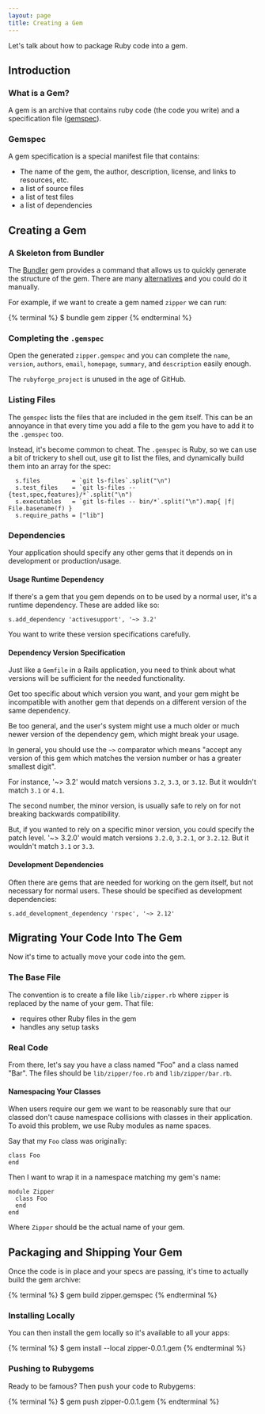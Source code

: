 ```yaml
---
layout: page
title: Creating a Gem
---
```


Let's talk about how to package Ruby code into a gem.

## Introduction

### What is a Gem?

A gem is an archive that contains ruby code (the code you write) and a specification file ([gemspec](http://docs.rubygems.org/read/chapter/20)).

### Gemspec

A gem specification is a special manifest file that contains:

* The name of the gem, the author, description, license, and links to resources, etc.
* a list of source files
* a list of test files
* a list of dependencies

## Creating a Gem

### A Skeleton from Bundler

The [Bundler](http://gembundler.com/) gem provides a command that allows us to quickly generate the structure of the gem. There are many [alternatives](https://www.ruby-toolbox.com/categories/gem_creation) and you could do it manually.

For example, if we want to create a gem named `zipper` we can run:

{% terminal %} 
$ bundle gem zipper
{% endterminal %}

### Completing the `.gemspec`

Open the generated `zipper.gemspec` and you can complete the `name`, `version`, `authors`, `email`, `homepage`, `summary`, and `description` easily enough. 

The `rubyforge_project` is unused in the age of GitHub.

### Listing Files

The `gemspec` lists the files that are included in the gem itself. This can be an annoyance in that every time you add a file to the gem you have to add it to the `.gemspec` too.

Instead, it's become common to cheat. The `.gemspec` is Ruby, so we can use a bit of trickery to shell out, use git to list the files, and dynamically build them into an array for the spec:

```
  s.files         = `git ls-files`.split("\n")
  s.test_files    = `git ls-files -- {test,spec,features}/*`.split("\n")
  s.executables   = `git ls-files -- bin/*`.split("\n").map{ |f| File.basename(f) }
  s.require_paths = ["lib"]
``` 

### Dependencies

Your application should specify any other gems that it depends on in development or production/usage.

#### Usage Runtime Dependency

If there's a gem that you gem depends on to be used by a normal user, it's a runtime dependency. These are added like so:

```
s.add_dependency 'activesupport', '~> 3.2'
```

You want to write these version specifications carefully. 

#### Dependency Version Specification

Just like a `Gemfile` in a Rails application, you need to think about what versions will be sufficient for the needed functionality. 

Get too specific about which version you want, and your gem might be incompatible with another gem that depends on a different version of the same dependency.

Be too general, and the user's system might use a much older or much newer version of the dependency gem, which might break your usage.

In general, you should use the `~>` comparator which means "accept any version of this gem which matches the version number or has a greater smallest digit".

For instance, '~> 3.2' would match versions `3.2`, `3.3`, or `3.12`. But it wouldn't match `3.1` or `4.1`.

The second number, the minor version, is usually safe to rely on for not breaking backwards compatibility.

But, if you wanted to rely on a specific minor version, you could specify the patch level. '~> 3.2.0' would match versions `3.2.0`, `3.2.1`, or `3.2.12`. But it wouldn't match `3.1` or `3.3`.

#### Development Dependencies

Often there are gems that are needed for working on the gem itself, but not necessary for normal users. These should be specified as development dependencies:

```
s.add_development_dependency 'rspec', '~> 2.12'
```

## Migrating Your Code Into The Gem

Now it's time to actually move your code into the gem. 

### The Base File

The convention is to create a file like `lib/zipper.rb` where `zipper` is replaced by the name of your gem. That file:

* requires other Ruby files in the gem
* handles any setup tasks

### Real Code

From there, let's say you have a class named "Foo" and a class named "Bar". The files should be `lib/zipper/foo.rb` and `lib/zipper/bar.rb`.

#### Namespacing Your Classes

When users require our gem we want to be reasonably sure that our classed don't cause namespace collisions with classes in their application. To avoid this problem, we use Ruby modules as name spaces.

Say that my `Foo` class was originally:

```
class Foo
end
```

Then I want to wrap it in a namespace matching my gem's name:

```
module Zipper
  class Foo
  end
end
```

Where `Zipper` should be the actual name of your gem.

## Packaging and Shipping Your Gem

Once the code is in place and your specs are passing, it's time to actually build the gem archive:

{% terminal %} 
$ gem build zipper.gemspec
{% endterminal %}

### Installing Locally

You can then install the gem locally so it's available to all your apps:

{% terminal %} 
$ gem install --local zipper-0.0.1.gem
{% endterminal %}

### Pushing to Rubygems

Ready to be famous? Then push your code to Rubygems:

{% terminal %} 
$ gem push zipper-0.0.1.gem
{% endterminal %}
